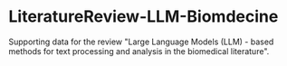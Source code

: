 # LiteratureReview-LLM-Biomdecine
Supporting data for the review "Large Language Models (LLM) - based methods for text processing and analysis in the biomedical literature".
